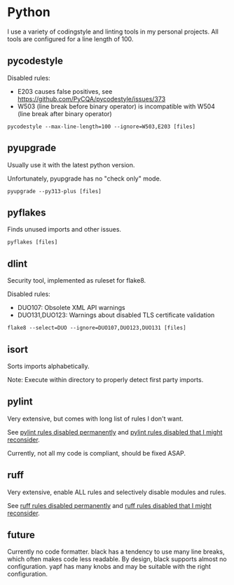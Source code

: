Python
======

I use a variety of codingstyle and linting tools in my personal projects. All tools are
configured for a line length of 100.

pycodestyle
-----------

Disabled rules:

* E203 causes false positives, see https://github.com/PyCQA/pycodestyle/issues/373
* W503 (line break before binary operator) is incompatible with W504 (line break after
  binary operator)

`pycodestyle --max-line-length=100 --ignore=W503,E203 [files]`

pyupgrade
---------

Usually use it with the latest python version.

Unfortunately, pyupgrade has no "check only" mode.

`pyupgrade --py313-plus [files]`

pyflakes
--------

Finds unused imports and other issues.

`pyflakes [files]`

dlint
-----

Security tool, implemented as ruleset for flake8.

Disabled rules:

* DUO107: Obsolete XML API warnings
* DUO131,DUO123: Warnings about disabled TLS certificate validation

`flake8 --select=DUO --ignore=DUO107,DUO123,DUO131 [files]`

isort
-----

Sorts imports alphabetically.

Note: Execute within directory to properly detect first party imports.

pylint
------

Very extensive, but comes with long list of rules I don't want.

See [pylint rules disabled permanently](python/pylint-disable.txt) and [pylint rules
disabled that I might reconsider](python/pylint-reconsider.txt).

Currently, not all my code is compliant, should be fixed ASAP.

ruff
----

Very extensive, enable ALL rules and selectively disable modules and rules.

See [ruff rules disabled permanently](python/ruff-disable.txt) and [ruff rules disabled
that I might reconsider](python/ruff-reconsider.txt).

future
------

Currently no code formatter. black has a tendency to use many line breaks, which often
makes code less readable. By design, black supports almost no configuration. yapf has
many knobs and may be suitable with the right configuration.

